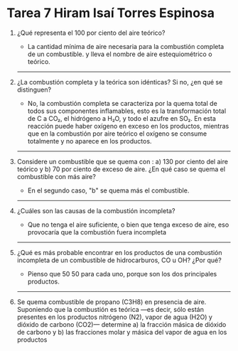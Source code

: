 # Tarea 7       Hiram Isaí Torres Espinosa

1. ¿Qué representa el 100 por ciento del aire teórico? 
	- La cantidad mínima de aire necesaria para la combustión completa de un combustible. y lleva el nombre de aire estequiométrico o teórico.
	---
2. ¿La combustión completa y la teórica son idénticas? Si no, ¿en qué se distinguen? 
	- No, la combustión completa se caracteriza por la quema total de todos sus componentes inflamables, esto es la transformación total de C a CO₂, el hidrógeno a H₂O, y todo el azufre en SO₂. En esta reacción puede haber oxígeno en exceso en los productos, mientras que en la combustión por aire teórico el oxígeno se consume totalmente y no aparece en los productos.
	---
3. Considere un combustible que se quema con :
a) 130 por ciento del aire teórico y 
b) 70 por ciento de exceso de aire. ¿En qué caso se quema el combustible con más aire? 
	- En el segundo caso, "b" se quema más el combustible. 
	---
4. ¿Cuáles son las causas de la combustión incompleta? 
	- Que no tenga el aire suficiente, o bien que tenga exceso de aire, eso provocaría que la combustión fuera incompleta
	---
5. ¿Qué es más probable encontrar en los productos de una combustión incompleta de un combustible de hidrocarburos, CO u OH? ¿Por qué? 
	- Pienso que 50 50 para cada uno, porque son los dos principales productos.
	---
	
6. Se quema combustible de propano (C3H8) en presencia de aire. Suponiendo que la combustión es teórica —es decir, sólo están presentes en los productos nitrógeno (N2), vapor de agua (H2O) y dióxido de carbono (CO2)— determine a) la fracción másica de dióxido de carbono y b) las fracciones molar y másica del vapor de agua en los productos

